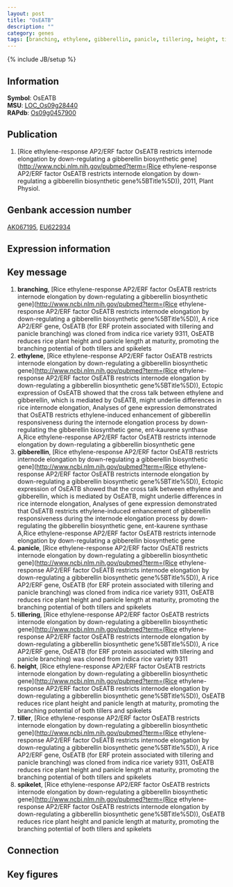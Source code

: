 ```yaml
---
layout: post
title: "OsEATB"
description: ""
category: genes
tags: [branching, ethylene, gibberellin, panicle, tillering, height, tiller, spikelet]
---
```

{% include JB/setup %}

## Information
__Symbol__: OsEATB  
__MSU__: [LOC_Os09g28440](http://rice.plantbiology.msu.edu/cgi-bin/ORF_infopage.cgi?orf=LOC_Os09g28440)  
__RAPdb__: [Os09g0457900](http://rapdb.dna.affrc.go.jp/viewer/gbrowse_details/irgsp1?name=Os09g0457900)  

## Publication
1. [Rice ethylene-response AP2/ERF factor OsEATB restricts internode elongation by down-regulating a gibberellin biosynthetic gene](http://www.ncbi.nlm.nih.gov/pubmed?term=(Rice ethylene-response AP2/ERF factor OsEATB restricts internode elongation by down-regulating a gibberellin biosynthetic gene%5BTitle%5D)), 2011, Plant Physiol.

## Genbank accession number
[AK067195](http://www.ncbi.nlm.nih.gov/nuccore/AK067195), [EU622934](http://www.ncbi.nlm.nih.gov/nuccore/EU622934)

## Expression information

## Key message
1. __branching__, [Rice ethylene-response AP2/ERF factor OsEATB restricts internode elongation by down-regulating a gibberellin biosynthetic gene](http://www.ncbi.nlm.nih.gov/pubmed?term=(Rice ethylene-response AP2/ERF factor OsEATB restricts internode elongation by down-regulating a gibberellin biosynthetic gene%5BTitle%5D)),  A rice AP2/ERF gene, OsEATB (for ERF protein associated with tillering and panicle branching) was cloned from indica rice variety 9311, OsEATB reduces rice plant height and panicle length at maturity, promoting the branching potential of both tillers and spikelets
2. __ethylene__, [Rice ethylene-response AP2/ERF factor OsEATB restricts internode elongation by down-regulating a gibberellin biosynthetic gene](http://www.ncbi.nlm.nih.gov/pubmed?term=(Rice ethylene-response AP2/ERF factor OsEATB restricts internode elongation by down-regulating a gibberellin biosynthetic gene%5BTitle%5D)),  Ectopic expression of OsEATB showed that the cross talk between ethylene and gibberellin, which is mediated by OsEATB, might underlie differences in rice internode elongation, Analyses of gene expression demonstrated that OsEATB restricts ethylene-induced enhancement of gibberellin responsiveness during the internode elongation process by down-regulating the gibberellin biosynthetic gene, ent-kaurene synthase A,Rice ethylene-response AP2/ERF factor OsEATB restricts internode elongation by down-regulating a gibberellin biosynthetic gene
3. __gibberellin__, [Rice ethylene-response AP2/ERF factor OsEATB restricts internode elongation by down-regulating a gibberellin biosynthetic gene](http://www.ncbi.nlm.nih.gov/pubmed?term=(Rice ethylene-response AP2/ERF factor OsEATB restricts internode elongation by down-regulating a gibberellin biosynthetic gene%5BTitle%5D)),  Ectopic expression of OsEATB showed that the cross talk between ethylene and gibberellin, which is mediated by OsEATB, might underlie differences in rice internode elongation, Analyses of gene expression demonstrated that OsEATB restricts ethylene-induced enhancement of gibberellin responsiveness during the internode elongation process by down-regulating the gibberellin biosynthetic gene, ent-kaurene synthase A,Rice ethylene-response AP2/ERF factor OsEATB restricts internode elongation by down-regulating a gibberellin biosynthetic gene
4. __panicle__, [Rice ethylene-response AP2/ERF factor OsEATB restricts internode elongation by down-regulating a gibberellin biosynthetic gene](http://www.ncbi.nlm.nih.gov/pubmed?term=(Rice ethylene-response AP2/ERF factor OsEATB restricts internode elongation by down-regulating a gibberellin biosynthetic gene%5BTitle%5D)),  A rice AP2/ERF gene, OsEATB (for ERF protein associated with tillering and panicle branching) was cloned from indica rice variety 9311, OsEATB reduces rice plant height and panicle length at maturity, promoting the branching potential of both tillers and spikelets
5. __tillering__, [Rice ethylene-response AP2/ERF factor OsEATB restricts internode elongation by down-regulating a gibberellin biosynthetic gene](http://www.ncbi.nlm.nih.gov/pubmed?term=(Rice ethylene-response AP2/ERF factor OsEATB restricts internode elongation by down-regulating a gibberellin biosynthetic gene%5BTitle%5D)),  A rice AP2/ERF gene, OsEATB (for ERF protein associated with tillering and panicle branching) was cloned from indica rice variety 9311
6. __height__, [Rice ethylene-response AP2/ERF factor OsEATB restricts internode elongation by down-regulating a gibberellin biosynthetic gene](http://www.ncbi.nlm.nih.gov/pubmed?term=(Rice ethylene-response AP2/ERF factor OsEATB restricts internode elongation by down-regulating a gibberellin biosynthetic gene%5BTitle%5D)),  OsEATB reduces rice plant height and panicle length at maturity, promoting the branching potential of both tillers and spikelets
7. __tiller__, [Rice ethylene-response AP2/ERF factor OsEATB restricts internode elongation by down-regulating a gibberellin biosynthetic gene](http://www.ncbi.nlm.nih.gov/pubmed?term=(Rice ethylene-response AP2/ERF factor OsEATB restricts internode elongation by down-regulating a gibberellin biosynthetic gene%5BTitle%5D)),  A rice AP2/ERF gene, OsEATB (for ERF protein associated with tillering and panicle branching) was cloned from indica rice variety 9311, OsEATB reduces rice plant height and panicle length at maturity, promoting the branching potential of both tillers and spikelets
8. __spikelet__, [Rice ethylene-response AP2/ERF factor OsEATB restricts internode elongation by down-regulating a gibberellin biosynthetic gene](http://www.ncbi.nlm.nih.gov/pubmed?term=(Rice ethylene-response AP2/ERF factor OsEATB restricts internode elongation by down-regulating a gibberellin biosynthetic gene%5BTitle%5D)),  OsEATB reduces rice plant height and panicle length at maturity, promoting the branching potential of both tillers and spikelets

## Connection

## Key figures


